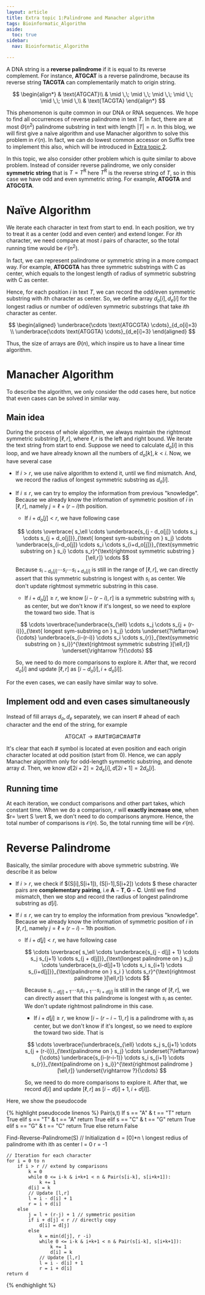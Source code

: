 ```yaml
---
layout: article
title: Extra topic 1:Palindrome and Manacher algorithm
tags: Bioinformatic_Algorithm
aside:
  toc: true
sidebar:
  nav: Bioinformatic_Algorithm

---
```


A DNA string is a **reverse palindrome** if it is equal to its reverse complement. For instance, $\textbf{ATGCAT}$ is a reverse palindrome, because its reverse string $\textbf{TACGTA}$ can complementarily match to origin string. 

$$
\begin{align*}
& \text{ATGCAT}\\
& \mid \,\; \mid \,\; \mid \,\; \mid \,\; \mid \,\; \mid \,\\
& \text{TACGTA}
\end{align*}
$$

This phenomenon is quite common in our DNA or RNA sequences. We hope to find all occurrences of reverse palindrome in text $T$. In fact, there are at most $\Theta(n^2)$ palindrome substring in text with length $\vert T \vert = n$. In this blog, we will first give a naïve algorithm and use Manacher algorithm to solve this problem in $\mathcal{O}(n)$. In fact, we can do lowest common accessor on Suffix tree to implement this also, which will be introduced in [Extra topic 2](https://wu-haonan.github.io/2024/01/24/BA_Ext_2.html). 

In this topic, we also consider other problem which is quite similar to above problem. Instead of consider reverse palindrome, we only consider **symmetric string** that is $T = T^\text{R}$ here $T^\text{R}$ is the reverse string of $T$, so in this case we have odd and even symmetric string. For example, $\textbf{ATGGTA}$ and $\textbf{ATGCGTA}$. 

<!--more-->

# Naïve Algorithm

We iterate each character in text from start to end. In each position, we try to treat it as a center (odd and even center) and extend longer. For $i$th character, we need compare at most $i$ pairs of character, so the total running time would be $\mathcal{O}(n^2)$. 

In fact, we can represent palindrome or symmetric string in a more compact way. For example, $\textbf{ATGCGTA}$ has three symmetric substrings with $\text{C}$ as center, which equals to the longest length of radius of symmetric substring with $\text{C}$ as center.

Hence, for each position $i$ in text $T$, we can record the odd/even symmetric substring with $i$th character as center. So, we define array $d_o[i],d_e[i]$ for the longest radius or number of odd/even symmetric substrings that take $i$th character as center. 

$$
\begin{aligned}
\underbrace{\cdots \text{ATGCGTA} \cdots}_{d_o[i]=3} \\
\underbrace{\cdots \text{ATGGTA} \cdots}_{d_e[i]=3}
\end{aligned}
$$

Thus, the size of arrays are $\Theta(n)$, which inspire us to have a linear time algorithm. 



# Manacher Algorithm

To describe the algorithm, we only consider the odd cases here, but notice that even cases can be solved in similar way. 

## Main idea

During the process of whole algorithm, we always maintain the rightmost symmetric substring $[\ell,r]$, where $\ell,r$ is the left and right bound. We iterate the text string from start to end. Suppose we need to calculate $d_o[i]$ in this loop, and we have already known all the numbers of $d_o[k], k<i$. Now, we have several case

* If $i>r$, we use naïve algorithm to extend it, until we find mismatch. And, we record the radius of longest symmetric substring as $d_o[i]$. 

* If $i \leq r$, we can try to employ the information from previous "knowledge". Because we already know the information of symmetric position of $i$ in $[\ell,r]$, namely $j = \ell + (r-i)$th position. 

	* If $i+d_o[j] < r$, we have following case

    $$
    \cdots \overbrace{ s_\ell \cdots \underbrace{s_{j - d_o[j]} \cdots s_j \cdots s_{j + d_o[j]}}_{\text{ longest sym-substring on } s_j} \cdots \underbrace{s_{i-d_o[j]} \cdots s_i \cdots s_{i+d_o[j]}}_{\text{symmetric substring on } s_i} \cdots s_r}^{\text{rightmost symmetric substring }[\ell,r]} \cdots
    $$

	Because $s_{i-d_o[j]} \cdots s_i \cdots s_{i+d_o[j]}$ is still in the range of $[\ell,r]$, we can directly assert that this symmetric substring is longest with $s_i$ as center. We don't update rightmost symmetric substring in this case. 
	
	* If $i+d_o[j] \geq r$, we know $[i-(r-i),r]$ is a symmetric substring with $s_i$ as center, but we don't know if it's longest, so we need to explore the toward two side. That is 

	$$
	\cdots \overbrace{\underbrace{s_{\ell} \cdots s_j \cdots s_{j + (r-i)}}_{\text{ longest sym-substring on } s_j} \cdots \underset{?\leftarrow}{\cdots} \underbrace{s_{i-(r-i)} \cdots s_i \cdots s_{r}}_{\text{symmetric substring on } s_i}}^{\text{rightmost symmetric substring }[\ell,r]} \underset{\rightarrow ?}{\cdots}
	$$

	So, we need to do more comparisons to explore it. After that, we record $d_o[i]$ and update $[\ell,r]$ as $[i-d_o[i], i+d_o[i]]$.

For the even cases, we can easily have similar way to solve. 

## Implement odd and even cases simultaneously

Instead of fill arrays $d_o,d_e$ separately, we can insert \# ahead of each character and the end of the string, for example

$$
\text{ATGCAT} \rightarrow \text{\#A\#T\#G\#C\#A\#T\#}
$$

It's clear that each \# symbol is located at even position and each origin character located at odd position (start from $0$). Hence, we can apply Manacher algorithm only for odd-length symmetric substring, and denote array $d$.  Then, we know $d[2i+2]=2d_e[i],d[2i+1] = 2d_o[i]$.

## Running time

At each iteration,  we conduct comparisons and other part takes, which constant time. When we do a comparison, $r$ will **exactly increase one**,  when $r= \vert S \vert $, we don't need to do comparisons anymore. Hence, the total number of comparisons is $\mathcal{O}(n)$. So, the total running time will be $\mathcal{O}(n)$. 

# Reverse Palindrome

Basically, the similar procedure with above symmetric substring. We describe it as below

* If $i>r$, we check if $(S[i],S[i+1]), (S[i-1],S[i+2]) \cdots $ these character pairs are **complementary pairing**, i.e $\textbf{A} - \textbf{T}, \textbf{G} - \textbf{C}$. Until we find mismatch, then we stop and record the radius of longest palindrome substring as $d[i]$.

* If $i \leq r$, we can try to employ the information from previous "knowledge". Because we already know the information of symmetric position of $i$ in $[\ell,r]$, namely $j = \ell + (r-i)  - 1$th position.

  * If $i+d[j] < r$, we have following case

	$$
  \cdots \overbrace{ s_\ell \cdots \underbrace{s_{j - d[j] + 1} \cdots s_j s_{j+1} \cdots s_{j + d[j]}}_{\text{longest palindrome on } s_j} \cdots \underbrace{s_{i-d[j]+1} \cdots s_i s_{i+1} \cdots s_{i+d[j]}}_{\text{palindrome on } s_i } \cdots s_r}^{\text{rightmost palindrome }[\ell,r]} \cdots
	$$
  
	Because $s_{i-d[j]+1} \cdots s_i s_{i+1} \cdots s_{i+d[j]}$ is still in the range of $[\ell,r]$, we can directly assert that this palindrome is longest with $s_i$ as center. We don't update rightmost palindrome in this case.
	
	* If $i+d[j] \geq r$, we know $[i-(r-i-1), r]$ is a palindrome with $s_i$ as center, but we don't know if it's longest, so we need to explore the toward two side. That is 

	$$
    \cdots \overbrace{\underbrace{s_{\ell} \cdots s_j s_{j+1} \cdots s_{j + (r-i)}}_{\text{palindrome on } s_j} \cdots \underset{?\leftarrow}{\cdots} \underbrace{s_{i-(r-i-1)} \cdots s_i s_{i+1} \cdots s_{r}}_{\text{palindrome on } s_i}}^{\text{rightmost palindrome }[\ell,r]} \underset{\rightarrow ?}{\cdots}
	$$

	So, we need to do more comparisons to explore it. After that, we record $d[i]$ and update $[\ell,r]$ as $[i-d[i]+1, i+d[i]]$.
	

Here, we show the pseudocode 

{% highlight pseudocode linenos %}
Pair(s,t)
    If s == "A" & t == "T"
        return True
    elif s == "T" & t == "A"
        return True
    elif s == "C" & t == "G"
        return True
    elif s == "G" & t == "C"
        return True
    else
        return False

Find-Reverse-Palindrome(S)
    // Initialization
    d = [0]*n \\ longest redius of palindrome with ith as center
    l = 0
    r = -1
    
    // Iteration for each character
    for i = 0 to n
        if i > r // extend by comparisons
            k = 0
            while 0 <= i-k & i+k+1 < n & Pair(s[i-k], s[i+k+1]):
                k += 1
            d[i] = k
            // Update [l,r]
            l = i - d[i] + 1
            r = i + d[i]
        else
            j = l + (r-j) + 1 // symmetric position
            if i + d[j] < r // directly copy
                d[i] = d[j]
            else
                k = min(d[j], r -i)
                while 0 <= i-k & i+k+1 < n & Pair(s[i-k], s[i+k+1]):
                    k += 1
                    d[i] = k
                // Update [l,r]
                l = i - d[i] + 1
                r = i + d[i]
    return d
{% endhighlight %}